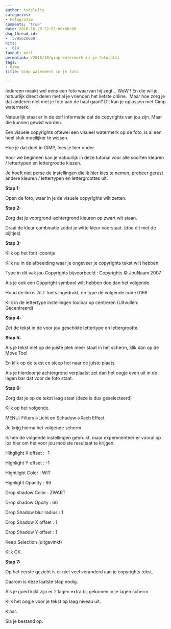 ```yaml
---
author: tvdsluijs
categories:
- Fotografie
comments: 'true'
date: 2010-10-20 22:51:00+00:00
dsq_thread_id:
- '5795620669'
hits:
- '614'
layout: post
permalink: /2010/10/gimp-watermerk-in-je-foto.html
tags:
- Gimp
title: Gimp watermerk in je foto

---
```

Iedereen maakt wel eens een foto waarvan hij zegt… WoW ! En die wil je natuurlijk direct delen met al je vrienden het liefste online.  Maar hoe zorg je dat anderen niet met je foto aan de haal gaan? Dit kan je oplossen met Gimp watermerk.

Natuurlijk staat er in de exif informatie dat de copyrights van jou zijn. Maar die kunnen gewist worden.

Een visuele copyrights oftewel een visueel watermerk op de foto, is al een heel stuk moeilijker te wissen. <!--more-->


  
Hoe je dat doet in GIMP, lees je hier onder

Voor we beginnen kan je natuurlijk in deze tutorial voor alle soorten kleuren / lettertypen en lettergrootte kiezen.

Je hoeft niet perse de instellingen die ik hier kies te nemen, probeer gerust andere kleuren / lettertypen en lettergroottes uit.

**Stap 1:**

Open de foto, waar in je de visuele copyrights wilt zetten.

**Stap 2:**

Zorg dat je voorgrond-achtergrond kleuren op zwart wit staan.

Draai de kleur combinatie zodat je witte kleur voorstaat. (doe dit met de pijltjes)

**Stap 3:**

Klik op het font icoontje

Klik nu in de afbeelding waar je ongeveer je copyrights tekst wilt hebben.

Type in dit vak jou Copyrights bijvoorbeeld : Copyrights © JouNaam 2007

Als je ook een Copyright symbool wilt hebben doe dan het volgende

Houd de linker ALT toets ingedrukt, en type de volgende code 0169

Klik in de lettertype instellingen toolbar op centreren (Uitvullen: Gecentreerd)

**Stap 4:**

Zet de tekst in de voor jou geschikte lettertype en lettergrootte.

**Stap 5:**

Als je tekst niet op de juiste plek meer staat in het scherm, klik dan op de Move Tool

En klik op de tekst en sleep het naar de juiste plaats.

Als je hierdoor je achtergrond verplaatst zet dan het oogje even uit in de lagen bar dat voor de foto staat.

**Stap 6:**

Zorg dat je op de tekst laag staat (deze is dus geselecteerd)

Klik op het volgende.

MENU: Filters->Licht en Schaduw->Xach Effect

Je krijg hierna het volgende scherm

Ik heb de volgende instellingen gebruikt, maar experimenteer er vooral op los hier om het voor jou mooiste resultaat te krijgen.

Hihglight X offset : -1

Highlight Y offset : -1

Hightlight Color : WIT

Highlight Opacity : 66

Drop shadow Color : ZWART

Drop shadow Opcity : 66

Drop Shadow blur radius : 1

Drop Shadow X offset : 1

Drop Shadow Y offset : 1

Keep Selection (uitgevinkt)

Klik OK.

**Stap 7:**

Op het eerste gezicht is er niet veel veranderd aan je copyrights tekst.

Daarom is deze laatste stap nodig.

Als je goed kijkt zijn er 2 lagen extra bij gekomen in je lagen scherm.

Klik het oogje voor je tekst op laag niveau uit.

Klaar.

Sla je bestand op.